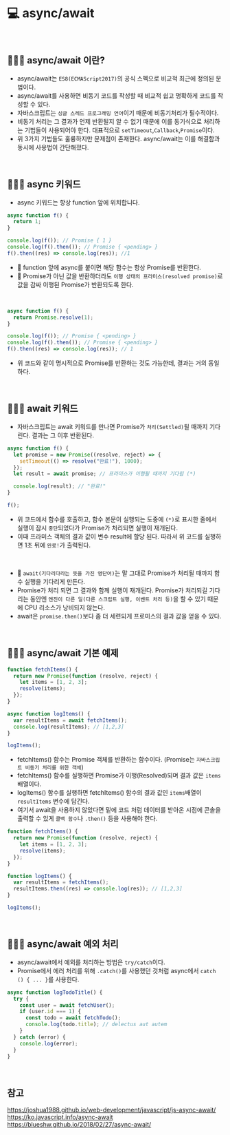 # 💻 async/await

<br />

## 👨🏻‍💻 async/await 이란?

- async/await는 `ES8(ECMAScript2017)`의 공식 스펙으로 비교적 최근에 정의된 문법이다.
- async/await를 사용하면 비동기 코드를 작성할 때 비교적 쉽고 명확하게 코드를 작성할 수 있다.
- 자바스크립트는 `싱글 스레드 프로그래밍 언어`이기 때문에 비동기처리가 필수적이다.
- 비동기 처리는 그 결과가 언제 반환될지 알 수 없기 때문에 이를 동기식으로 처리하는 기법들이 사용되어야 한다. 대표적으로 `setTimeout`,`Callback`,`Promise`이다.
- 위 3가지 기법들도 훌륭하지만 문제점이 존재한다. async/await는 이를 해결함과 동시에 사용법이 간단해졌다.

<br />

## 👨🏻‍💻 async 키워드

- async 키워드는 항상 function 앞에 위치합니다.

```js
async function f() {
  return 1;
}

console.log(f()); // Promise { 1 }
console.log(f().then()); // Promise { <pending> }
f().then((res) => console.log(res)); //1
```

- 🌟 function 앞에 async를 붙이면 해당 함수는 항상 Promise를 반환한다.
- 🌟 Promise가 아닌 값을 반환하더라도 `이행 상태의 프라미스(resolved promise)`로 값을 감싸 이행된 Promise가 반환되도록 한다.

<br />

```js
async function f() {
  return Promise.resolve(1);
}

console.log(f()); // Promise { <pending> }
console.log(f().then()); // Promise { <pending> }
f().then((res) => console.log(res)); // 1
```

- 위 코드와 같이 명시적으로 Promise를 반환하는 것도 가능한데, 결과는 거의 동일하다.

<br />

## 👨🏻‍💻 await 키워드

- 자바스크립트는 await 키워드를 만나면 Promise가 `처리(Settled)`될 때까지 기다린다. 결과는 그 이후 반환된다.

```js
async function f() {
  let promise = new Promise((resolve, reject) => {
    setTimeout(() => resolve("완료!"), 1000);
  });
  let result = await promise; // 프라미스가 이행될 때까지 기다림 (*)

  console.log(result); // "완료!"
}

f();
```

- 위 코드에서 함수를 호출하고, 함수 본문이 실행되는 도중에 `(*)`로 표시한 줄에서 실행이 잠시 `중단`되었다가 Promise가 처리되면 실행이 재개된다.
- 이때 프라미스 객체의 결과 값이 변수 result에 할당 된다. 따라서 위 코드를 실행하면 1초 뒤에 `완료!`가 출력된다.

<br />

- 🌟 `await(기다리다라는 뜻을 가진 영단어)`는 말 그대로 Promise가 처리될 때까지 함수 실행을 기다리게 만든다.
- Promise가 처리 되면 그 결과와 함께 실행이 재개된다. Promise가 처리되길 기다리는 동안엔 `엔진이 다른 일(다른 스크립트 실행, 이벤트 처리 등)`을 할 수 있기 때문에 CPU 리소스가 낭비되지 않는다.
- await은 `promise.then()`보다 좀 더 세련되게 프로미스의 결과 값을 얻을 수 있다.

<br />

## 👨🏻‍💻 async/await 기본 예제

```js
function fetchItems() {
  return new Promise(function (resolve, reject) {
    let items = [1, 2, 3];
    resolve(items);
  });
}

async function logItems() {
  var resultItems = await fetchItems();
  console.log(resultItems); // [1,2,3]
}

logItems();
```

- fetchItems() 함수는 Promise 객체를 반환하는 함수이다. (Promise는 `자바스크립트 비동기 처리를 위한 객체`)
- fetchItems() 함수를 실행하면 Promise가 이행(Resolved)되며 결과 값은 `items`배열이다.
- logItems() 함수를 실행하면 fetchItems() 함수의 결과 값인 `items`배열이 `resultItems` 변수에 담긴다.
- 여기서 await을 사용하지 않았다면 밑에 코드 처럼 데이터를 받아온 시점에 콘솔을 출력할 수 있게 `콜백 함수`나 `.then()` 등을 사용해야 한다.

```js
function fetchItems() {
  return new Promise(function (resolve, reject) {
    let items = [1, 2, 3];
    resolve(items);
  });
}

function logItems() {
  var resultItems = fetchItems();
  resultItems.then((res) => console.log(res)); // [1,2,3]
}

logItems();
```

<br />

## 👨🏻‍💻 async/await 예외 처리

- async/await에서 예외를 처리하는 방법은 `try/catch`이다.
- Promise에서 에러 처리를 위해 `.catch()`를 사용했던 것처럼 async에서 `catch () { ... }`를 사용한다.

```js
async function logTodoTitle() {
  try {
    const user = await fetchUser();
    if (user.id === 1) {
      const todo = await fetchTodo();
      console.log(todo.title); // delectus aut autem
    }
  } catch (error) {
    console.log(error);
  }
}
```

<br />

## 참고

https://joshua1988.github.io/web-development/javascript/js-async-await/
https://ko.javascript.info/async-await
https://blueshw.github.io/2018/02/27/async-await/
